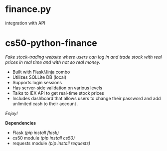 # finance.py
integration with API 


# cs50-python-finance

*Fake stock-trading website where users can log in and trade stock with real prices in real time and with not so real money.*

* Built with Flask/Jinja combo
* Utilizes SQLLite DB (local)
* Supports login sessions
* Has server-side validation on various levels
* Talks to IEX API to get real-time stock prices
* Includes dashboard that allows users to change their password and add unlimited cash to their account $.$

*Enjoy!*

**Dependencies**
* Flask *(pip install flask)*
* cs50 module *(pip install cs50)*
* requests module *(pip install requests)*
